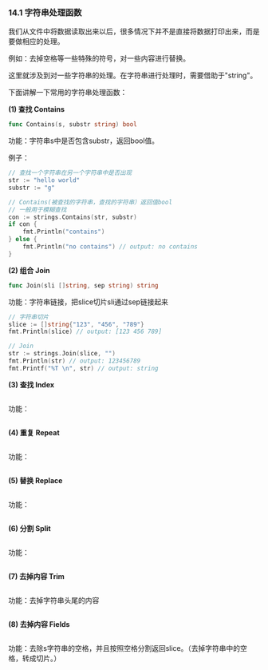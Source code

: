 ### 14.1 字符串处理函数

我们从文件中将数据读取出来以后，很多情况下并不是直接将数据打印出来，而是要做相应的处理。

例如：去掉空格等一些特殊的符号，对一些内容进行替换。

这里就涉及到对一些字符串的处理。在字符串进行处理时，需要借助于"string"。

下面讲解一下常用的字符串处理函数：

**\(1\) 查找 Contains**

```go
func Contains(s, substr string) bool
```

功能：字符串s中是否包含substr，返回bool值。

例子：

```go
// 查找一个字符串在另一个字符串中是否出现
str := "hello world"
substr := "g"

// Contains(被查找的字符串，查找的字符串）返回值bool
// 一般用于模糊查找
con := strings.Contains(str, substr)
if con {
    fmt.Println("contains")
} else {
    fmt.Println("no contains") // output: no contains
}
```

**\(2\) 组合 Join**

```go
func Join(sli []string, sep string) string
```

功能：字符串链接，把slice切片sli通过sep链接起来

```go
// 字符串切片
slice := []string{"123", "456", "789"}
fmt.Println(slice) // output: [123 456 789]

// Join
str := strings.Join(slice, "")
fmt.Println(str) // output: 123456789
fmt.Printf("%T \n", str) // output: string
```

**\(3\) 查找 Index**

```go

```

功能：

```go

```

**\(4\) 重复 Repeat**

```go

```

功能：

```go

```

**\(5\) 替换 Replace**

```go

```

功能：

```go

```

**\(6\) 分割 Split**

```go

```

功能：

```go

```

**\(7\) 去掉内容 Trim**

```go

```

功能：去掉字符串头尾的内容

```go

```

**\(8\) 去掉内容 Fields**

```go

```

功能：去除s字符串的空格，并且按照空格分割返回slice。（去掉字符串中的空格，转成切片。）

```go

```

### 



